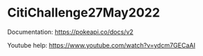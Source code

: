 # CitiChallenge27May2022

Documentation:
https://pokeapi.co/docs/v2

Youtube help:
https://www.youtube.com/watch?v=ydcm7GECaAI
